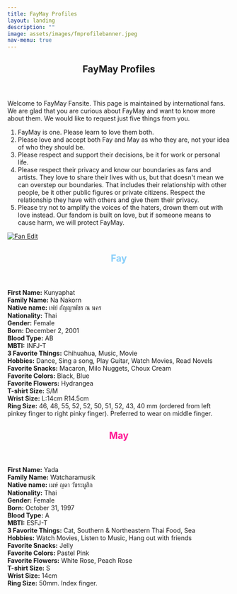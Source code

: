 ```yaml
---
title: FayMay Profiles
layout: landing
description: ""
image: assets/images/fmprofilebanner.jpeg
nav-menu: true
---
```


<!-- Main -->
<div id="main">
    <section id="one">
        <div class="inner">
            <header class="major">
                <h2>FayMay Profiles</h2>
            </header>
            <p>Welcome to FayMay Fansite. This page is maintained by international fans. We are glad that you are curious about FayMay and want to know more about them. We would like to request just five things from you.</p>
            <ol>
                <li>FayMay is one. Please learn to love them both.</li>
                <li>Please love and accept both Fay and May as who they are, not your idea of who they should be.</li>
                <li>Please respect and support their decisions, be it for work or personal life.</li>
                <li>Please respect their privacy and know our boundaries as fans and artists. They love to share their lives with us, but that doesn't mean we can overstep our boundaries. That includes their relationship with other people, be it other public figures or private citizens. Respect the relationship they have with others and give them their privacy.</li>
                <li>Please try not to amplify the voices of the haters, drown them out with love instead. Our fandom is built on love, but if someone means to cause harm, we will protect FayMay.</li>
            </ol>
        </div>
    </section>
    <section id="two" class="spotlights">
        <section>
            <a href="generic.html" class="image">
                <img src="{{ 'assets/images/fmprofileimg.jpeg' | relative_url }}" alt="Fan Edit" data-position="top center"  >
            </a>
            <div class="content">
                <div class="inner">
                    <header class="major">
                        <h2 style="color: #87CEFA;">Fay</h2>
                    </header>
                    <p>
                        <strong>First Name:</strong> Kunyaphat<br>
                        <strong>Family Name:</strong> Na Nakorn<br>
                        <strong>Native name:</strong> เฟย์ กัญญาพัชร ณ นคร<br>
                        <strong>Nationality:</strong> Thai<br>
                        <strong>Gender:</strong> Female<br>
                        <strong>Born:</strong> December 2, 2001<br>
                        <strong>Blood Type:</strong> AB<br>
                        <strong>MBTI:</strong> INFJ-T<br>
                        <strong>3 Favorite Things:</strong> Chihuahua, Music, Movie<br>
                        <strong>Hobbies:</strong> Dance, Sing a song, Play Guitar, Watch Movies, Read Novels<br>
                        <strong>Favorite Snacks:</strong> Macaron, Milo Nuggets, Choux Cream<br>
                        <strong>Favorite Colors:</strong> Black, Blue<br>
                        <strong>Favorite Flowers:</strong> Hydrangea<br>
                        <strong>T-shirt Size:</strong> S/M<br>
                        <strong>Wrist Size:</strong> L:14cm R14.5cm<br>
                        <strong>Ring Size:</strong> 46, 48, 55, 52, 52, 50, 51, 52, 43, 40 mm (ordered from left pinkey finger to right pinky finger). Preferred to wear on middle finger.
                    </p>
                    <header class="major">
                        <h2 style="color: #FF1493;">May</h2>
                    </header>
                    <p>
                        <strong>First Name:</strong> Yada<br>
                        <strong>Family Name:</strong> Watcharamusik<br>
                        <strong>Native name:</strong> เมษ์ ญดา วัชระมูสิก<br>
                        <strong>Nationality:</strong> Thai<br>
                        <strong>Gender:</strong> Female<br>
                        <strong>Born:</strong> October 31, 1997<br>
                        <strong>Blood Type:</strong> A<br>
                        <strong>MBTI:</strong> ESFJ-T<br>
                        <strong>3 Favorite Things:</strong> Cat, Southern & Northeastern Thai Food, Sea<br>
                        <strong>Hobbies:</strong> Watch Movies, Listen to Music, Hang out with friends<br>
                        <strong>Favorite Snacks:</strong> Jelly<br>
                        <strong>Favorite Colors:</strong> Pastel Pink<br>
                        <strong>Favorite Flowers:</strong> White Rose, Peach Rose<br>
                        <strong>T-shirt Size:</strong> S<br>
                        <strong>Wrist Size:</strong> 14cm<br>
                        <strong>Ring Size:</strong> 50mm. Index finger.
                    </p>
                </div>
            </div>
        </section>
	</section>
</div>
